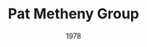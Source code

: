 ---
discogs_id: 1359369
discogs_master_id: 54804
title: Pat Metheny Group
artists: ['Pat Metheny Group']
date: 1978
genre: ['Jazz']
image: Pat Metheny Group-1359369.jpg
label: ECM Records
country: Germany
styles: ['ECM Jazz']
video: https://www.youtube.com/watch?v=Qfm_fI7zVcc
---